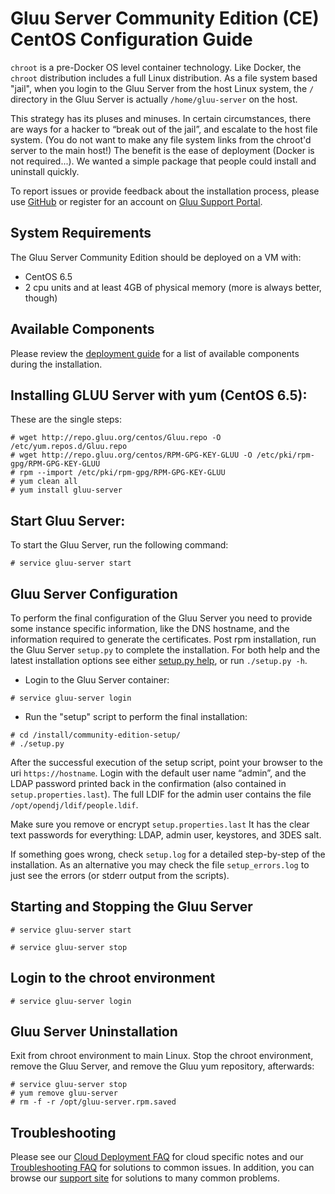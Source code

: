 # Gluu Server Community Edition (CE) CentOS Configuration Guide

`chroot` is a pre-Docker OS level container technology. Like Docker, the
`chroot` distribution includes a full Linux distribution. As a file
system based "jail", when you login to the Gluu Server from the host
Linux system, the `/` directory in the Gluu Server is actually
`/home/gluu-server` on the host.

This strategy has its pluses and minuses. In certain circumstances,
there are ways for a hacker to “break out of the jail”, and escalate to
the host file system. (You do not want to make any file system links from
the chroot'd server to the main host!) The benefit is the ease of
deployment (Docker is not required...). We wanted a simple package that
people could install and uninstall quickly.

To report issues or provide feedback about the installation process,
please use
[GitHub](https://github.com/GluuFederation/community-edition-setup/issues)
or register for an account on [Gluu Support
Portal](https://support.gluu.org).

## System Requirements

The Gluu Server Community Edition should be deployed on a VM with:

* CentOS 6.5
* 2 cpu units and at least 4GB of physical memory (more is always better, though)

## Available Components
Please review the [deployment guide](./index.md) for a list of available
components during the installation. 

## Installing GLUU Server with yum (CentOS 6.5):

These are the single steps:

```
# wget http://repo.gluu.org/centos/Gluu.repo -O /etc/yum.repos.d/Gluu.repo
# wget http://repo.gluu.org/centos/RPM-GPG-KEY-GLUU -O /etc/pki/rpm-gpg/RPM-GPG-KEY-GLUU
# rpm --import /etc/pki/rpm-gpg/RPM-GPG-KEY-GLUU
# yum clean all
# yum install gluu-server
```

## Start Gluu Server:

To start the Gluu Server, run the following command:

`# service gluu-server start`

## Gluu Server Configuration

To perform the final configuration of the Gluu Server you need to
provide some instance specific information, like the DNS hostname, and
the information required to generate the certificates. Post rpm
installation, run the Gluu Server `setup.py` to complete the
installation. For both help and the latest installation options see
either [setup.py help](./setup_py.md), or run `./setup.py -h`.

* Login to the Gluu Server container:

`# service gluu-server login`

* Run the "setup" script to perform the final installation:

```
# cd /install/community-edition-setup/
# ./setup.py
```

After the successful execution of the setup script, point your browser
to the uri `https://hostname`. Login with the default user name “admin”,
and the LDAP password printed back in the confirmation (also contained
in `setup.properties.last`). The full LDIF for the admin user contains
the file `/opt/opendj/ldif/people.ldif`.

Make sure you remove or encrypt `setup.properties.last` It has the clear
text passwords for everything: LDAP, admin user, keystores, and 3DES
salt.

If something goes wrong, check `setup.log` for a detailed step-by-step
of the installation. As an alternative you may check the file
`setup_errors.log` to just see the errors (or stderr output from the
scripts).

<!--
If you want to script the installation of the Gluu Server, user the `-f`
option or just save the properties file as `setup.properties` and it
will be automatically detected. Also use the `-n` option to suppress the
interactive confirmation to proceed. For example, to re-run the last
installation:

`./setup.py -n -f setup.properties.last`
-->

## Starting and Stopping the Gluu Server

`# service gluu-server start`

`# service gluu-server stop`

## Login to the chroot environment

`# service gluu-server login`

## Gluu Server Uninstallation

Exit from chroot environment to main Linux. Stop the chroot environment,
remove the Gluu Server, and remove the Gluu yum repository, afterwards:

```
# service gluu-server stop
# yum remove gluu-server
# rm -f -r /opt/gluu-server.rpm.saved
```

<!--
or 

`# rpm -e Gluu-Server-Repo-2.0-0.el6.x86_64`
-->

## Troubleshooting

Please see our [Cloud Deployment FAQ](../../faq/cloud-faq.md) for cloud
specific notes and our [Troubleshooting
FAQ](../../faq/troubleshooting.md) for solutions to common issues. In addition, you can browse our [support site](https://support.gluu.org) for solutions to many common problems. 



